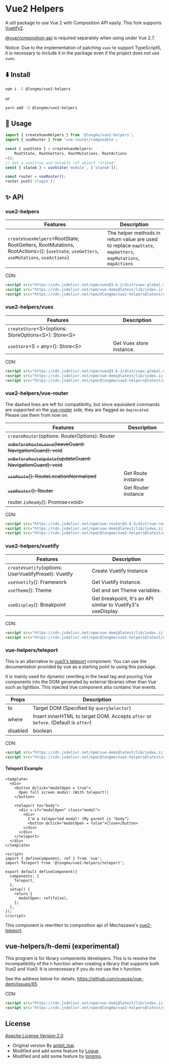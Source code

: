 # Vue2 Helpers

A util package to use Vue 2 with Composition API easily.
This fork supports [Vuetify2](https://vuetifyjs.com/).

[@vue/composition-api](https://github.com/vuejs/composition-api) is required separately when using under Vue 2.7.

Notice: Due to the implementation of patching `vuex` to support TypeScript5, it is necessary to include it in the package even if the project does not use `vuex`.

## ⬇️ Install

```sh
npm i -S @longmo/vue2-helpers
```

or

```sh
yarn add -D @longmo/vue2-helpers
```

## 📃 Usage

```javascript
import { createVuexHelpers } from '@longmo/vue2-helpers';
import { useRouter } from 'vue-router/composable';

const { useState } = createVuexHelpers<
    RootState, RootGetters, RootMutations, RootActions
>();
// Get a reactive and mutable ref object "stateA"
const { stateA } = useState('module', ['stateA']);

const router = useRouter();
router.push('/login');
```

## ✨ API

### vue2-helpers

| Features                                                                                                                                  | Description                                                                                                   |
| ----------------------------------------------------------------------------------------------------------------------------------------- | ------------------------------------------------------------------------------------------------------------- |
| `createVuexHelpers`&lt;RootState, RootGetters, RootMutations, RootActions&gt;(): {`useState`, `useGetters`, `useMutations`, `useActions`} | The helper methods in return value are used to replace `mapState`, `mapGetters`, `mapMutations`, `mapActions` |

CDN:

```html
<script src="https://cdn.jsdelivr.net/npm/vuex@3.6.2/dist/vuex.global.min.js"></script>
<script src="https://cdn.jsdelivr.net/npm/vue-demi@latest/lib/index.iife.min.js"></script>
<script src="https://cdn.jsdelivr.net/npm/@longmo/vue2-helpers@latest/dist/index.iife.js"></script>
```

### vue2-helpers/vuex

| Features                                                               | Description              |
| ---------------------------------------------------------------------- | ------------------------ |
| `createStore`&lt;S&gt;(options: StoreOptions&lt;S&gt;): Store&lt;S&gt; |                          |
| `useStore`&lt;S = any&gt;(): Store&lt;S&gt;                            | Get Vuex store instance. |

CDN:

```html
<script src="https://cdn.jsdelivr.net/npm/vuex@3.6.2/dist/vuex.global.min.js"></script>
<script src="https://cdn.jsdelivr.net/npm/vue-demi@latest/lib/index.iife.min.js"></script>
<script src="https://cdn.jsdelivr.net/npm/@longmo/vue2-helpers@latest/dist/vuex.iife.js"></script>
```

### vue2-helpers/vue-router

The dashed lines are left for compatibility, but since equivalent commands are supported on the [vue-router](https://github.com/vuejs/vue-router/blob/dev/CHANGELOG.md#360-2022-08-22) side, they are flagged as `deprecated`.
Please use them from now on.

| Features                                                      | Description         |
| ------------------------------------------------------------- | ------------------- |
| `createRouter`(options: RouterOptions): Router                |                     |
| ~~`onBeforeRouteLeave`(leaveGuard: NavigationGuard): void~~   |                     |
| ~~`onBeforeRouteUpdate`(updateGuard: NavigationGuard): void~~ |                     |
| ~~`useRoute`(): RouteLocationNormalized~~                     | Get Route instance  |
| ~~`useRouter`(): Router~~                                     | Get Router instance |
| router.`isReady`(): Promise\<void\>                           |                     |

CDN:

```html
<script src="https://cdn.jsdelivr.net/npm/vue-router@3.6.5/dist/vue-router.global.min.js"></script>
<script src="https://cdn.jsdelivr.net/npm/vue-demi@latest/lib/index.iife.min.js"></script>
<script src="https://cdn.jsdelivr.net/npm/@longmo/vue2-helpers@latest/dist/vue-router.iife.js"></script>
```

### vue2-helpers/vuetify

| Features                                             | Description                                                   |
| ---------------------------------------------------- | ------------------------------------------------------------- |
| `createVuetify`(options: UserVuetifyPreset): Vuetify | Create Vuetify Instance                                       |
| `useVuetify`(): Framework                            | Get Vuetify Instance.                                         |
| `useTheme`(): Theme                                  | Get and set Theme variables.                                  |
| `useDisplay`(): Breakpoint                           | Get breakpoint, It's an API similar to Vuetify3's useDisplay. |

CDN:

```html
<script src="https://cdn.jsdelivr.net/npm/vue-demi@latest/lib/index.iife.min.js"></script>
<script src="https://cdn.jsdelivr.net/npm/@longmo/vue2-helpers@latest/dist/vuetify.iife.js"></script>
```

### vue-helpers/teleport

This is an alternative to [vue3's teleport](https://v3.vuejs.org/guide/teleport.html) component.
You can use the documentation provided by vue as a starting point to using this package.

It is mainly used for dynamic rewriting in the head tag and pouring Vue components into the DOM generated by external libraries other than Vue such as lightbox.
This injected Vue component also contains Vue events.

| Props    | Description                                                                       |
| -------- | --------------------------------------------------------------------------------- |
| to       | Target DOM (Specified by `querySelector`)                                         |
| where    | Insert innerHTML to target DOM. Accepts `after` or `before`. (Default is `after`) |
| disabled | boolean                                                                           |

CDN:

```html
<script src="https://cdn.jsdelivr.net/npm/vue-demi@latest/lib/index.iife.min.js"></script>
<script src="https://cdn.jsdelivr.net/npm/@longmo/vue2-helpers@latest/dist/teleport.iife.js"></script>
```

#### Teleport Example

```vue
<template>
  <div>
    <button @click="modalOpen = true">
      Open full screen modal! (With teleport!)
    </button>

    <teleport to="body">
      <div v-if="modalOpen" class="modal">
        <div>
          I'm a teleported modal! (My parent is "body")
          <button @click="modalOpen = false">Close</button>
        </div>
      </div>
    </teleport>
  </div>
</template>

<script>
import { defineComponent, ref } from 'vue';
import Teleport from '@longmo/vue2-helpers/teleport';

export default defineComponent({
  components: {
    Teleport,
  },
  setup() {
    return {
      modalOpen: ref(false),
    };
  },
});
</script>
```

This component is rewritten to composition api of Mechazawa's [vue2-teleport](https://github.com/Mechazawa/vue2-teleport).

## vue-helpers/h-demi (experimental)

This program is for library components developers.
This is to resolve the incompatibility of the `h` function when creating a library that supports both Vue2 and Vue3.
It is unnecessary if you do not use the `h` function.

See the address below for details.
<https://github.com/vueuse/vue-demi/issues/65>

CDN:

```html
<script src="https://cdn.jsdelivr.net/npm/vue-demi@latest/lib/index.iife.min.js"></script>
<script src="https://cdn.jsdelivr.net/npm/@longmo/vue2-helpers@latest/dist/h-demi.iife.js"></script>
```

## License

[Apache License Version 2.0](LICENSE)

- Original version By [ambit_tsai](https://github.com/ambit-tsai).
- Modified and add some feature by [Logue](https://github.com/logue).
- Modified and add some feature by [longmo](https://github.com/long36708).
